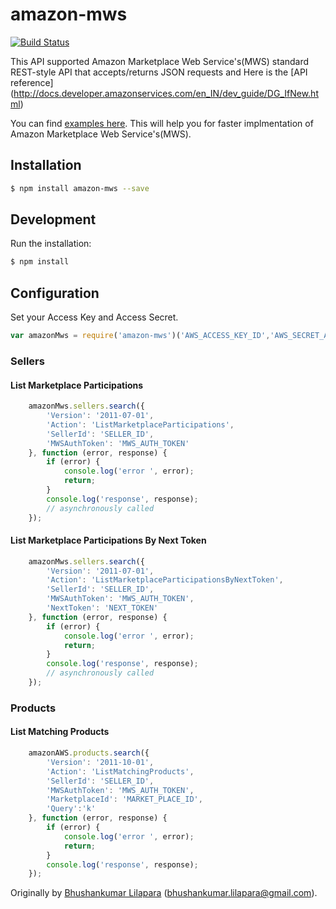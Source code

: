 # amazon-mws
[![Build Status](https://travis-ci.org/bhushankumarl/amazon-mws.svg?branch=master)](https://travis-ci.org/bhushankumarl/spreedly-api)

This API supported Amazon Marketplace Web Service's(MWS) standard REST-style API that accepts/returns JSON requests and Here is the [API reference] (http://docs.developer.amazonservices.com/en_IN/dev_guide/DG_IfNew.html)

You can find [examples here](https://github.com/bhushankumarl/amazon-mws/tree/master/examples/sellers). This will help you for faster implmentation of Amazon Marketplace Web Service's(MWS).

## Installation
```bash
$ npm install amazon-mws --save
```

## Development

Run the installation:

```bash
$ npm install
```

## Configuration

Set your Access Key and Access Secret.

```js
var amazonMws = require('amazon-mws')('AWS_ACCESS_KEY_ID','AWS_SECRET_ACCESS_KEY');
```
### Sellers

#### List Marketplace Participations
```js
    amazonMws.sellers.search({
        'Version': '2011-07-01',
        'Action': 'ListMarketplaceParticipations',
        'SellerId': 'SELLER_ID',
        'MWSAuthToken': 'MWS_AUTH_TOKEN'
    }, function (error, response) {
        if (error) {
            console.log('error ', error);
            return;
        }
        console.log('response', response);
        // asynchronously called
    });
```

#### List Marketplace Participations By Next Token
```js
    amazonMws.sellers.search({
        'Version': '2011-07-01',
        'Action': 'ListMarketplaceParticipationsByNextToken',
        'SellerId': 'SELLER_ID',
        'MWSAuthToken': 'MWS_AUTH_TOKEN',
        'NextToken': 'NEXT_TOKEN'
    }, function (error, response) {
        if (error) {
            console.log('error ', error);
            return;
        }
        console.log('response', response);
        // asynchronously called
    });
```
### Products

#### List Matching Products
```js
    amazonAWS.products.search({
        'Version': '2011-10-01',
        'Action': 'ListMatchingProducts',
        'SellerId': 'SELLER_ID',
        'MWSAuthToken': 'MWS_AUTH_TOKEN',
        'MarketplaceId': 'MARKET_PLACE_ID',
        'Query':'k'
    }, function (error, response) {
        if (error) {
            console.log('error ', error);
            return;
        }
        console.log('response', response);
    });
```

Originally by [Bhushankumar Lilapara](https://github.com/bhushankumarl) (bhushankumar.lilapara@gmail.com).

